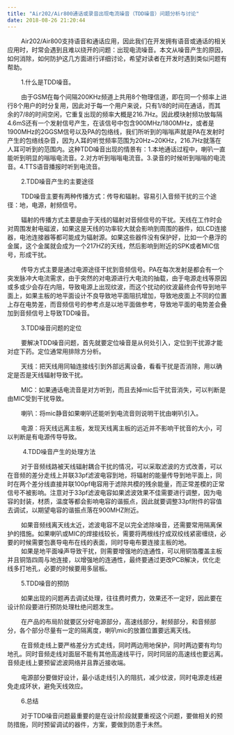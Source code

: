```yaml
---
title: "Air202/Air800通话或录音出现电流噪音（TDD噪音）问题分析与讨论"
date: 2018-08-26 21:20:44
---
```


<p>        Air202/Air800支持语音和通话应用，因此我们在开发拥有语音或通话的相关应用时，时常会遇到且难以绕开的问题：出现电流噪音。本文从噪音产生的原因，如何消除，如何防护这几方面进行详细讨论，希望对读者在开发时遇到类似问题有帮助。</p>

<p>        1.什么是TDD噪音。</p>

<p>        由于GSM在每个间隔200KHz频道上共用8个物理信道，即在同一个频率上进行8个用户的时分复用，因此对于每一个用户来说，只有1/8的时间在通话，而其余的7/8的时间空闲，它重复出现的频率大概是216.7Hz。因此模块射频功放每隔4.6mS还有一个发射信号产生，在该信号中包含900MHz/1800MHz，或者是1900MHz的2GGSM信号以及PA的包络线，我们所听到的嗡嗡声就是PA在发射时产生的包络线杂音，因为人耳的听觉频率范围为20Hz~20KHz，216.7Hz就落在人耳可听到的范围内。这种TDD噪音出现的情景有：1.本地通话过程中，喇叭一直能听到明显的嗡嗡电流音。2.对方听到嗡嗡电流音。3.录音的时候听到嗡嗡的电流音。4.TTS语音播报时听到电流音。</p>

<p>        2.TDD噪音产生的主要途径</p>

<p>        TDD噪音主要有两种传播方式：传导和辐射。容易引入音频干扰的三个途径：地，电源，射频信号。</p>

<p>        辐射的传播方式主要是由于天线的辐射对音频信号的干扰。天线在工作时会对周围发射电磁波，如果这是天线的功率较大就会影响到周围的器件，如LCD连接器，电池连接器等都可能成为辐射源。如果这些器件没有保护好，比如一个悬浮的金属，这个金属就会成为一个217HZ的天线，然后影响到附近的SPK或者MIC信号，形成干扰。</p>

<p>        传导方式主要是通过电源途径干扰到音频信号。PA在每次发射是都会有一个突发脉冲大电流需求，由于突然的对电源进行大电流的抽载，由于电源走线等原因或多或少会存在内阻，导致电源上出现纹波，而这个扰动的纹波最终会传导到地平面上，如果主板的地平面设计不良导致地平面阻抗增加，导致地皮面上不同的位置上存在电势差，而音频信号的参考点是以地平面做参考，导致地平面的电势差会叠加到音频信号上导致TDD噪音。</p>

<p>        3.TDD噪音问题的定位</p>

<p>        要解决TDD噪音问题，首先就要定位噪音是从何处引入，定位到干扰源才能对症下药。定位通常用排除方分析。</p>

<p>        天线：把天线用同轴连接线引到外部远离设备，看看干扰是否消除，用以确定是否是天线辐射导致干扰。</p>

<p>        MIC：如果通话电流音是对方听到，而且去掉mic后干扰音消失，可以判断是由MIC受到干扰导致。</p>

<p>        喇叭：将mic静音如果喇叭还能听到电流音则说明干扰由喇叭引入。</p>

<p>        电源：将天线远离主板，发现天线离主板的远近并不影响干扰音的大小，可以判断是有电源传导导致。<br /></p>

<p>        <span> </span><span>4.TDD噪音产生的处理方法</span></p>

<p>        对于音频线路被天线辐射耦合干扰的情况，可以采取滤波的方式改善，可以在音频的差分走线上并联33pf滤波电容到地，将辐射的能量传导到地平面上，同时在两个差分线直接并联100pf电容用于滤除共模的残余能量，而正常差模的正常信号不被影响。注意对于33pf滤波电容如果滤波效果不佳需要进行调整，因为电容的封装，材质，温度等都会影响电容的谐振点，因此就要调整33pf附件的容值去调试，以期望电容的谐振点落在900MHZ附近。</p>

<p>        如果音频线离天线太近，滤波电容不足以完全滤除噪音，还需要常用隔离保护的措施。如果喇叭或MIC的焊接线较长，需要将两根线拧成双绞线紧密缠绕，必要的时候需要包裹导电布在线的表面，同时导电布要连接主板的地。<span><br /></span>        如果是地平面噪声导致干扰，则需要增强地的连通性，可以用铜箔覆盖主板并且铜箔四周与地连接，以增强地的连通性，最终要通过更改PCB解决，优化走线多打地孔，必要的时候要用多层板。</p>

<p>        5.TDD噪音的预防</p>

<p>        如果出现的问题再去调试处理，往往费时费力，效果还不一定好，因此要在设计阶段要进行预防处理杜绝问题发生。</p>

<p>        在产品的布局阶就要区分好电源部分，高速线部分，射频部分，和音频部分，各个部分尽量有一定的隔离度，喇叭mic的放置位置要远离天线。</p>

<p>        在音频走线上要严格差分方式走线，同时两边用地保护，同时两边要有均匀地孔。同时音频走线对面层不能有其他高速线平行，同时同层的高速线也要远离。音频走线上要预留滤波网络并且靠近接收端。</p>

<p>        电源部分要做好设计，最小话走线引入的阻抗，减少纹波，同时电源走线避免走成环状，避免天线效应。</p>

<p>        6.总结</p>

<p>        对于TDD噪音问题最重要的是在设计阶段就要重视这个问题，要做相关的预防措施，同时预留调试的器件，方案，要做到防患于未然。<br /></p>

<p><br /></p>
